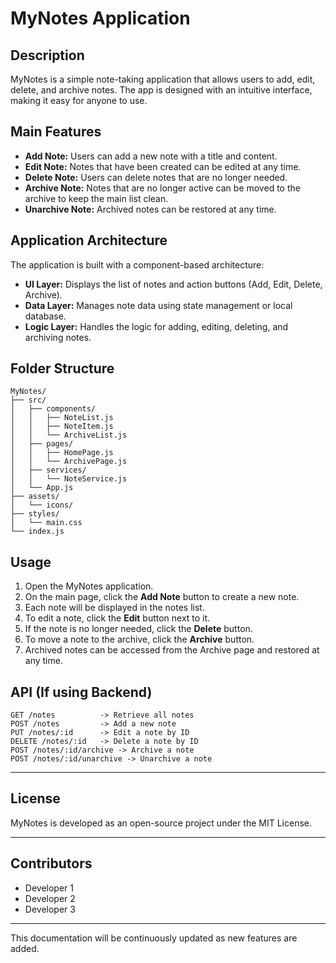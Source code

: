 # MyNotes Application

## Description

MyNotes is a simple note-taking application that allows users to add, edit, delete, and archive notes. The app is designed with an intuitive interface, making it easy for anyone to use.

## Main Features

* **Add Note:** Users can add a new note with a title and content.
* **Edit Note:** Notes that have been created can be edited at any time.
* **Delete Note:** Users can delete notes that are no longer needed.
* **Archive Note:** Notes that are no longer active can be moved to the archive to keep the main list clean.
* **Unarchive Note:** Archived notes can be restored at any time.

## Application Architecture

The application is built with a component-based architecture:

* **UI Layer:** Displays the list of notes and action buttons (Add, Edit, Delete, Archive).
* **Data Layer:** Manages note data using state management or local database.
* **Logic Layer:** Handles the logic for adding, editing, deleting, and archiving notes.

## Folder Structure

```
MyNotes/
├── src/
│   ├── components/
│   │   ├── NoteList.js
│   │   ├── NoteItem.js
│   │   └── ArchiveList.js
│   ├── pages/
│   │   ├── HomePage.js
│   │   └── ArchivePage.js
│   ├── services/
│   │   └── NoteService.js
│   └── App.js
├── assets/
│   └── icons/
├── styles/
│   └── main.css
└── index.js
```

## Usage

1. Open the MyNotes application.
2. On the main page, click the **Add Note** button to create a new note.
3. Each note will be displayed in the notes list.
4. To edit a note, click the **Edit** button next to it.
5. If the note is no longer needed, click the **Delete** button.
6. To move a note to the archive, click the **Archive** button.
7. Archived notes can be accessed from the Archive page and restored at any time.

## API (If using Backend)

```
GET /notes          -> Retrieve all notes
POST /notes         -> Add a new note
PUT /notes/:id      -> Edit a note by ID
DELETE /notes/:id   -> Delete a note by ID
POST /notes/:id/archive -> Archive a note
POST /notes/:id/unarchive -> Unarchive a note
```

---

## License

MyNotes is developed as an open-source project under the MIT License.

---

## Contributors

* Developer 1
* Developer 2
* Developer 3

---

This documentation will be continuously updated as new features are added.
